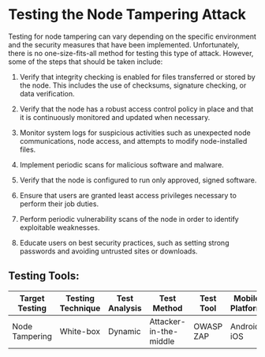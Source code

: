 # Testing the Node Tampering Attack 

Testing for node tampering can vary depending on the specific environment and the security measures that have been implemented. Unfortunately, there is no one-size-fits-all method for testing this type of attack. However, some of the steps that should be taken include:

1. Verify that integrity checking is enabled for files transferred or stored by the node. This includes the use of checksums, signature checking, or data verification.

2. Verify that the node has a robust access control policy in place and that it is continuously monitored and updated when necessary.

3. Monitor system logs for suspicious activities such as unexpected node communications, node access, and attempts to modify node-installed files.

4. Implement periodic scans for malicious software and malware.

5. Verify that the node is configured to run only approved, signed software.

6. Ensure that users are granted least access privileges necessary to perform their job duties.

7. Perform periodic vulnerability scans of the node in order to identify exploitable weaknesses.

8. Educate users on best security practices, such as setting strong passwords and avoiding untrusted sites or downloads.

## Testing Tools: 

Target Testing | Testing Technique | Test Analysis | Test Method | Test Tool | Mobile Platform
--- | --- | --- | --- | --- | ---
Node Tampering | White-box | Dynamic | Attacker-in-the-middle | OWASP ZAP | Android, iOS